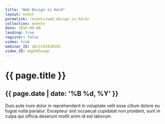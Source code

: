 ```yaml
---
title: "Web Design is Hard"
layout: event
permalink: /events/web_design_is_hard/
collection: events
date: 2016-09-08
landing: true
register: false
video: true
webinar_ID: abc1101010101
video_ID: mqph05uxqn
---
```


# {{ page.title }}

## {{ page.date | date: '%B %d, %Y' }}

Duis aute irure dolor in reprehenderit in voluptate velit esse cillum dolore eu fugiat nulla pariatur. Excepteur sint occaecat cupidatat non proident, sunt in culpa qui officia deserunt mollit anim id est laborum.
